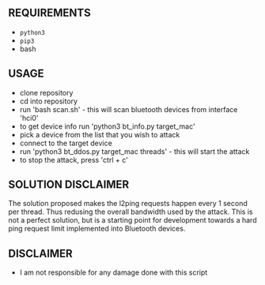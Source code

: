 ## REQUIREMENTS
- `python3`
- `pip3`
- bash
## USAGE
- clone repository
- cd into repository
- run 'bash scan.sh' - this will scan bluetooth devices from interface 'hci0'
- to get device info run 'python3 bt_info.py target_mac'
- pick a device from the list that you wish to attack
- connect to the target device
- run 'python3 bt_ddos.py target_mac threads' - this will start the attack
- to stop the attack, press 'ctrl + c'
## SOLUTION DISCLAIMER
The solution proposed makes the l2ping requests happen every 1 second per thread. Thus redusing the overall bandwidth used by the attack. This is not a perfect solution, but is a starting point for development towards a hard ping request limit implemented into Bluetooth devices.

## DISCLAIMER
- I am not responsible for any damage done with this script

